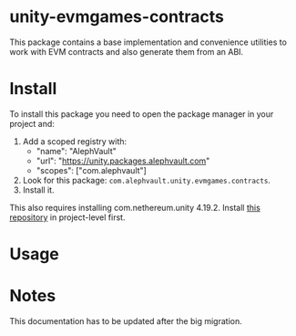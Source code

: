 # unity-evmgames-contracts
This package contains a base implementation and convenience utilities to work with EVM contracts and also generate them from an ABI.

# Install
To install this package you need to open the package manager in your project and:

  1. Add a scoped registry with:
     - "name": "AlephVault"
     - "url": "https://unity.packages.alephvault.com"
     - "scopes": ["com.alephvault"]
  2. Look for this package: `com.alephvault.unity.evmgames.contracts`.
  3. Install it.

This also requires installing com.nethereum.unity 4.19.2. Install [this repository](https://github.com/Nethereum/Nethereum.Unity/tree/4.19.2) in project-level first.

# Usage

# Notes
This documentation has to be updated after the big migration.

